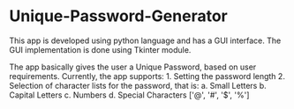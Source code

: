 # Unique-Password-Generator

This app is developed using python language and has a GUI interface.
The GUI implementation is done using Tkinter module.

The app basically gives the user a Unique Password, based on user requirements.
Currently, the app supports:
        1. Setting the password length
        2. Selection of character lists for the password, that is:
                    a. Small Letters
                    b. Capital Letters
                    c. Numbers
                    d. Special Characters ['@', '#', '$', '%']
